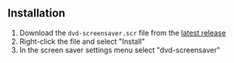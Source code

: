 ## Installation

1. Download the `dvd-screensaver.scr` file from the [latest release](https://github.com/szabika-pvp/dvd-logo-screensaver/releases/latest)
2. Right-click the file and select "Install"
3. In the screen saver settings menu select "dvd-screensaver"

